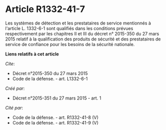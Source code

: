 # Article R1332-41-7

Les systèmes de détection et les prestataires de service mentionnés à l'article L. 1332-6-1 sont qualifiés dans les
conditions prévues respectivement par les chapitres II et III du décret n° 2015-350 du 27 mars 2015 relatif à la
qualification des produits de sécurité et des prestataires de service de confiance pour les besoins de la sécurité nationale.

**Liens relatifs à cet article**

_Cite_:

  - Décret n°2015-350 du 27 mars 2015
  - Code de la défense. - art. L1332-6-1

_Créé par_:

  - Décret n°2015-351 du 27 mars 2015 - art. 1

_Cité par_:

  - Code de la défense. - art. R1332-41-8 (V)
  - Code de la défense. - art. R1332-41-9 (V)
